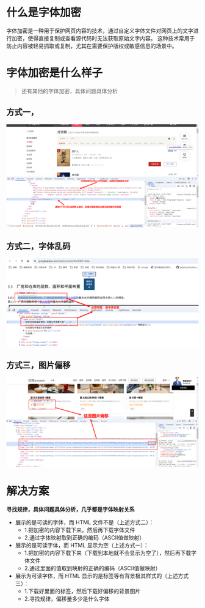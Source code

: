 # 什么是字体加密

字体加密是一种用于保护网页内容的技术，通过自定义字体文件对网页上的文字进行加密，使得直接复制或查看源代码时无法获取原始文字内容。
这种技术常用于防止内容被轻易抓取或复制，尤其在需要保护版权或敏感信息的场景中。

# 字体加密是什么样子

> 还有其他的字体加密，具体问题具体分析

## 方式一，

![](img/PixPin_2025-02-13_14-59-07.png)

## 方式二，字体乱码

![](img/PixPin_2025-02-14_12-23-37.png)

## 方式三，图片偏移

![](img/PixPin_2025-02-14_12-31-17.png)

# 解决方案

**寻找规律，具体问题具体分析，几乎都是字体映射关系**

- 展示的是可读的字体，而 HTML 文件不是（上述方式二）：
    - 1.把加密的内容下载下来，然后再下载字体文件
    - 2.通过字体映射取到正确的编码（ASCII值做映射）
- 展示的是可读字体，而 HTML 显示为空（上述方式一）：
    - 1.把加密的内容下载下来（下载到本地就不会显示为空了），然后再下载字体文件
    - 2.通过里面的值取到映射的正确的编码（ASCII值做映射）
- 展示为可读字体，而 HTML 显示的是标签等有背景极其样式的（上述方式三）：
    - 1.下载好里面的标签，然后下载好偏移的背景图片
    - 2.寻找规律，偏移量多少是什么字体

